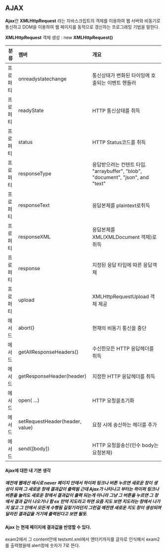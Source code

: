 ## AJAX 

**Ajax**란 **XMLHttpRequest** 라는 자바스크립트의 객체를 이용하여 웹 서버와 비동기로 통신하고 DOM을 이용하여 웹 페이지를 동적으로 갱신하는 프로그래밍 기법을 말한다. 

**XMLHttpRequest** 객체 생성 : new **XMLHttpRequest()**



| 분류     | 멤버                            | 개요                                                         |
| -------- | :------------------------------ | :----------------------------------------------------------- |
| 프로퍼티 | onreadystatechange              | 통신상태가 변화된 타이밍에 호출되는 이벤트 핸들러            |
| 프로퍼티 | readyState                      | HTTP 통신상태를 취득                                         |
| 프로퍼티 | status                          | HTTP Status코드를 취득                                       |
| 프로퍼티 | responseType                    | 응답받으려는 컨텐트 타입. "arraybuffer", "blob", "document", "json", and "text" |
| 프로퍼티 | responseText                    | 응답본체를 plaintext로취득                                   |
| 프로퍼티 | responseXML                     | 응답본체를 XML(XMLDocument 객체)로취득                       |
| 프로퍼티 | response                        | 지정된 응답 타입에 따른 응답객체                             |
| 프로퍼티 | upload                          | XMLHttpRequestUpload 객체 제공                               |
| 메서드   | abort()                         | 현재의 비동기 통신을 중단                                    |
| 메서드   | getAllResponseHeaders()         | 수신한모든 HTTP 응답헤더를 취득                              |
| 메서드   | getResponseHeader(header)       | 지정한 HTTP 응답헤더를 취득                                  |
| 메서드   | open( ...)                      | HTTP 요청을초기화                                            |
| 메서드   | setRequestHeader(header, value) | 요청 시에 송신하는 헤더를 추가                               |
| 메서드   | send([body])                    | HTTP 요청을송신(인수 body는요청본체)                         |

#### Ajax에 대한 내 기본 생각

##### 예전에 웹에선 예시로 naver 페이지 안에서 하이퍼 링크나 버튼 누르면 새로운 창이 생성이 되며 그 새로운 창에 결과값이 출력됨 근데 Ajax가 나타나고 부터는 하이퍼 링크나 버튼을 눌러도 새로운 창에서 결과값이 출력 되는게 아니라 그냥 그 버튼을 누르면 그 창에서 결과 값이 나오거나 함 **ex** 만약 지도라고 하면 요즘 지도 보면 지도라는 창에서 나가지 않고 그 안에서 모든게 수행됨 길찾기라던지 그런걸 예전엔 새로운 지도 창이 생성되며 달라진 결과값을 거기에 출력된다고 보면 될듯. 

#### Ajax 는 현재 페이지에 결과값을 반영할 수 있다.

exam2에서 그 content안에 testxml.xml에서 엔터키까지를 글자로 인식해서 exam2를 출력했을때 alert창에 숫자가 7로 뜬다. 